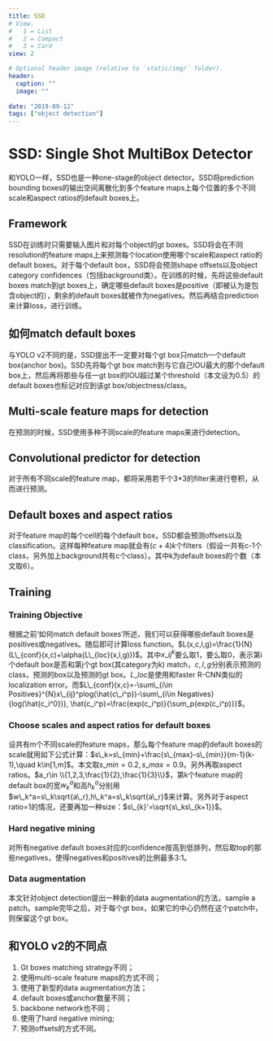```yaml
---
title: SSD
# View.
#   1 = List
#   2 = Compact
#   3 = Card
view: 2

# Optional header image (relative to `static/img/` folder).
header:
  caption: ""
  image: ""
  
date: "2019-09-12"
tags: ["object detection"]
---
```


# SSD: Single Shot MultiBox Detector

和YOLO一样，SSD也是一种one-stage的object detector。SSD将prediction bounding boxes的输出空间离散化到多个feature maps上每个位置的多个不同scale和aspect ratios的default boxes上。

## Framework

SSD在训练时只需要输入图片和对每个object的gt boxes。SSD将会在不同resolution的feature maps上来预测每个location使用哪个scale和aspect ratio的default boxes。对于每个default box，SSD将会预测shape offsets以及object category confidences（包括background类）。在训练的时候，先将这些default boxes match到gt boxes上，确定哪些default boxes是positive（即被认为是包含object的），剩余的default boxes就被作为negatives。然后再结合prediction来计算loss，进行训练。

## 如何match default boxes

与YOLO v2不同的是，SSD提出不一定要对每个gt box只match一个default box(anchor box)。SSD先将每个gt box match到与它自己IOU最大的那个default box上，然后再将那些与任一gt box的IOU超过某个threshold（本文设为0.5）的default boxes也标记对应到该gt box/objectness/class。

## Multi-scale feature maps for detection

在预测的时候，SSD使用多种不同scale的feature maps来进行detection。

## Convolutional predictor for detection

对于所有不同scale的feature map，都将采用若干个3*3的filter来进行卷积，从而进行预测。

## Default boxes and aspect ratios

对于feature map的每个cell的每个default box，SSD都会预测offsets以及classification。这样每种feature map就会有$(c+4)k$个filters（假设一共有c-1个class，另外加上background共有c个class）。其中k为default boxes的个数（本文取6）。

## Training

### Training Objective

根据之前‘如何match default boxes’所述，我们可以获得哪些default boxes是positives或negatives。随后即可计算loss function。$L(x,c,l,g)=\frac{1}{N} (L\_{conf}(x,c)+\alpha{L\_{loc}(x,l,g)})$。其中$x\_{ij}^k$要么取1，要么取0，表示第i个default box是否和第j个gt box(其category为k) match，$c,l,g$分别表示预测的class，预测的box以及预测的gt box。$L\_{loc}$是使用和faster R-CNN类似的localization error。而$L\_{conf}(x,c)=-\sum\_{i\in Positives}^{N}x\_{ij}^plog(\hat{c\_i^p})-\sum\_{i\in Negatives}{log(\hat{c_i^0})}, \hat{c_i^p}=\frac{exp(c_i^p)}{\sum_p{exp(c_i^p)}}$。

### Choose scales and aspect ratios for default boxes

设共有m个不同scale的feature maps，那么每个feature map的default boxes的scale就用如下公式计算：$s\_k=s\_{min}+\frac{s\_{max}-s\_{min}}{m-1}(k-1),\quad k\in[1,m]$。本文取$s\_{min}=0.2, s\_{max}=0.9$。另外再取aspect ratios。$a_r\in \\{1,2,3,\frac{1}{2},\frac{1}{3}\\}$，第k个feature map的default box的宽$w_k^a$和高$h_k^a$分别用$w\_k^a=s\_k\sqrt{a\_r},h\_k^a=s\_k\sqrt{a\_r}$来计算。另外对于aspect ratio=1的情况，还要再加一种size：$s\_{k}'=\sqrt{s\_ks\_{k+1}}$。

### Hard negative mining

对所有negative default boxes对应的confidence按高到低排列，然后取top的那些negatives，使得negatives和positives的比例最多3:1。

### Data augmentation

本文针对object detection提出一种新的data augmentation的方法，sample a patch。sample完毕之后，对于每个gt box，如果它的中心仍然在这个patch中，则保留这个gt box。

## 和YOLO v2的不同点

1. Gt boxes matching strategy不同；
2. 使用multi-scale feature maps的方式不同；
3. 使用了新型的data augmentation方法；
4. default boxes或anchor数量不同；
5. backbone network也不同；
6. 使用了hard negative mining;
7. 预测offsets的方式不同。



